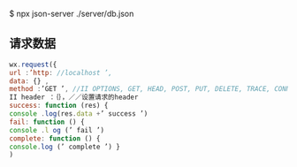 
$ npx json-server ./server/db.json

## 请求数据

```javascript
wx.request({
url :’http: //localhost ’,
data: {} ,
method :’GET ’, //II OPTIONS, GET, HEAD, POST, PUT, DELETE, TRACE, CONNECT
II header ：｛｝，／／设置请求的header
success: function (res) {
console .log(res.data +’ success ’)
fail: function () {
console .l og (’ fail ’)
complete: function () {
console.log (’ complete ’) }
)
```